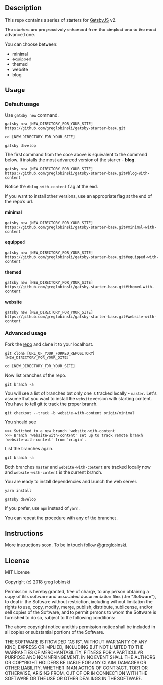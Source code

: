 ## Description

This repo contains a series of starters for [GatsbyJS](https://gatsbyjs.org) v2.

The starters are progressively enhanced from the simplest one to the most advanced one.

You can choose between:

- minimal
- equipped
- themed
- website
- blog

## Usage

### Default usage

Use `gatsby new` command.

```
gatsby new [NEW_DIRECTORY_FOR_YOUR_SITE] https://github.com/greglobinski/gatsby-starter-base.git

cd [NEW_DIRECTORY_FOR_YOUR_SITE]

gatsby develop
```

The first command from the code above is equivalent to the command below. It installs the most advanced version of the starter - **blog**.

```
gatsby new [NEW_DIRECTORY_FOR_YOUR_SITE] https://github.com/greglobinski/gatsby-starter-base.git#blog-with-content
```

Notice the `#blog-with-content` flag at the end.

If you want to install other versions, use an appropriate flag at the end of the repo's url.

#### minimal

```
gatsby new [NEW_DIRECTORY_FOR_YOUR_SITE] https://github.com/greglobinski/gatsby-starter-base.git#minimal-with-content
```

#### equipped

```
gatsby new [NEW_DIRECTORY_FOR_YOUR_SITE] https://github.com/greglobinski/gatsby-starter-base.git#equipped-with-content
```

#### themed

```
gatsby new [NEW_DIRECTORY_FOR_YOUR_SITE] https://github.com/greglobinski/gatsby-starter-base.git#themed-with-content
```

#### website

```
gatsby new [NEW_DIRECTORY_FOR_YOUR_SITE] https://github.com/greglobinski/gatsby-starter-base.git#website-with-content
```

### Advanced usage

Fork the [repo](https://github.com/greglobinski/gatsby-starter-kit) and clone it to your localhost.

```
git clone [URL_OF_YOUR_FORKED_REPOSITORY] [NEW_DIRECTORY_FOR_YOUR_SITE]

cd [NEW_DIRECTORY_FOR_YOUR_SITE]
```

Now list branches of the repo.

```
git branch -a
```

You will see a list of branches but only one is tracked locally - `master`.
Let's assume that you want to install the `website` version with starting content. You have to tell git to track the proper branch.

```
git checkout --track -b website-with-content origin/minimal
```

You should see

```
>>> Switched to a new branch 'website-with-content'
>>> Branch 'website-with-content' set up to track remote branch 'website-with-content' from 'origin'.
```

List the branches again.

```
git branch -a
```

Both branches `master` and `website-with-content` are tracked locally now and `website-with-content` is the current branch.

You are ready to install dependencies and launch the web server.

```
yarn install

gatsby develop
```

If you prefer, use `npm` instead of `yarn`.

You can repeat the procedure with any of the branches.

## Instructions

More instructions soon. To be in touch follow [@greglobinski](https://twitter.com/greglobinski).

## License

MIT License

Copyright (c) 2018 greg lobinski

Permission is hereby granted, free of charge, to any person obtaining a copy
of this software and associated documentation files (the "Software"), to deal
in the Software without restriction, including without limitation the rights
to use, copy, modify, merge, publish, distribute, sublicense, and/or sell
copies of the Software, and to permit persons to whom the Software is
furnished to do so, subject to the following conditions:

The above copyright notice and this permission notice shall be included in all
copies or substantial portions of the Software.

THE SOFTWARE IS PROVIDED "AS IS", WITHOUT WARRANTY OF ANY KIND, EXPRESS OR
IMPLIED, INCLUDING BUT NOT LIMITED TO THE WARRANTIES OF MERCHANTABILITY,
FITNESS FOR A PARTICULAR PURPOSE AND NONINFRINGEMENT. IN NO EVENT SHALL THE
AUTHORS OR COPYRIGHT HOLDERS BE LIABLE FOR ANY CLAIM, DAMAGES OR OTHER
LIABILITY, WHETHER IN AN ACTION OF CONTRACT, TORT OR OTHERWISE, ARISING FROM,
OUT OF OR IN CONNECTION WITH THE SOFTWARE OR THE USE OR OTHER DEALINGS IN THE
SOFTWARE.
